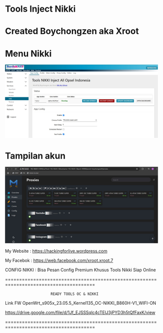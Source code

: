 # Tools Inject Nikki 

# Created Boychongzen aka Xroot

#  Menu Nikki
![be](https://raw.githubusercontent.com/boychongzen18/NIKKI/refs/heads/main/nikki3.jpg)
#  Tampilan akun
![be](https://raw.githubusercontent.com/boychongzen18/NIKKI/refs/heads/main/nikki-1.jpg)



My Website    : https://hackingforlive.wordpress.com

My Facebok    : https://web.facebook.com/xroot.xroot.7

CONFIG NIKKI    : Bisa Pesan Config Premium Khusus Tools Nikki Siap Online

======================================================================================

                         READY TOOLS OC & NIKKI

Link FW OpenWrt_s905x_23.05.5_Kernel135_OC-NIKKI_B860H-V1_WIFI-ON

https://drive.google.com/file/d/1Jf_EJSSSqlc4cTElJ3jPYD3h5tQfFaxK/view

======================================================================================
